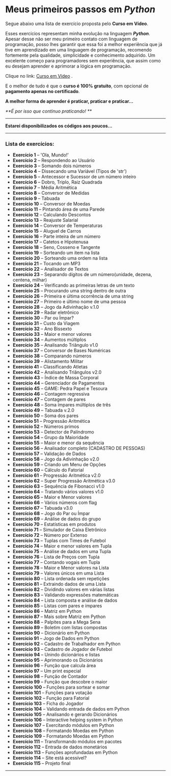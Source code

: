 # Meus primeiros passos em *Python*

Segue abaixo uma lista de exercício proposta pelo **Curso em Vídeo**.

Esses exercícios representam minha evolução na linguagem **_Python_**. Apesar desse não ser meu primeiro contato com linguagem de programação, posso lhes garantir que essa foi a melhor experiência que já tive em aprendizado em uma linguagem de programação, recomendo fortemente pela qualidade, simplicidade e conhecimento adquirido. Um excelente começo para programadores sem experiência, que assim como eu desejam aprender e aprimorar a lógica em programação. 

Clique no link: [Curso em Vídeo](https://www.cursoemvideo.com/) . 

E o melhor de tudo é que o **curso é 100% gratuito**, com opcional de **pagamento apenas no certificado**.

**A melhor forma de aprender é praticar, praticar e praticar...**

_**É por isso que continuo praticando! **_

***

**Estarei disponibilizados os códigos aos poucos...** 

---

### Lista de exercícios:

* **Exercício 1** – 'Ola, Mundo!'
* **Exercício 2** – Respondendo ao Usuário 
* **Exercício 3** – Somando dois números 
* **Exercício 4** – Dissecando uma Variável (Tipos de 'str') 
* **Exercício 5** – Antecessor e Sucessor de um número inteiro
* **Exercício 6** – Dobro, Triplo, Raiz Quadrada
* **Exercício 7** – Média Aritmética
* **Exercício 8** – Conversor de Medidas
* **Exercício 9** – Tabuada
* **Exercício 10** – Conversor de Moedas
* **Exercício 11** – Pintando área de uma Parede
* **Exercício 12** – Calculando Descontos
* **Exercício 13** – Reajuste Salarial
* **Exercício 14** – Conversor de Temperaturas
* **Exercício 15** – Aluguel de Carros
* **Exercício 16** – Parte inteira de um número
* **Exercício 17** – Catetos e Hipotenusa
* **Exercício 18** – Seno, Cosseno e Tangente
* **Exercício 19** – Sorteando um item na lista
* **Exercício 20** – Sorteando uma ordem na lista
* **Exercício 21** – Tocando um MP3
* **Exercício 22** – Analisador de Textos
* **Exercício 23** – Separando dígitos de um número(unidade, dezena, centena, milhar)
* **Exercício 24** – Verificando as primeiras letras de um texto
* **Exercício 25** – Procurando uma string dentro de outra
* **Exercício 26** – Primeira e última ocorrência de uma string
* **Exercício 27** – Primeiro e último nome de uma pessoa
* **Exercício 28** – Jogo da Adivinhação v.1.0
* **Exercício 29** – Radar eletrônico
* **Exercício 30** – Par ou Ímpar?
* **Exercício 31** – Custo da Viagem
* **Exercício 32** – Ano Bissexto
* **Exercício 33** – Maior e menor valores
* **Exercício 34** – Aumentos múltiplos
* **Exercício 35** – Analisando Triângulo v1.0
* **Exercício 37** – Conversor de Bases Numéricas
* **Exercício 38** – Comparando números
* **Exercício 39** – Alistamento Militar
* **Exercício 41** – Classificando Atletas
* **Exercício 42** – Analisando Triângulos v2.0
* **Exercício 43** – Índice de Massa Corporal
* **Exercício 44** – Gerenciador de Pagamentos
* **Exercício 45** – GAME: Pedra Papel e Tesoura
* **Exercício 46** – Contagem regressiva
* **Exercício 47** – Contagem de pares
* **Exercício 48** – Soma ímpares múltiplos de três
* **Exercício 49** – Tabuada v.2.0
* **Exercício 50** – Soma dos pares
* **Exercício 51** – Progressão Aritmética
* **Exercício 52** – Números primos
* **Exercício 53** – Detector de Palíndromo
* **Exercício 54** – Grupo da Maioridade
* **Exercício 55** – Maior e menor da sequência
* **Exercício 56** – Analisador completo (CADASTRO DE PESSOAS)
* **Exercício 57** – Validação de Dados
* **Exercício 58** – Jogo da Adivinhação v2.0
* **Exercício 59** – Criando um Menu de Opções
* **Exercício 60** – Cálculo do Fatorial
* **Exercício 61** – Progressão Aritmética v2.0
* **Exercício 62** – Super Progressão Aritmética v3.0
* **Exercício 63** – Sequência de Fibonacci v1.0
* **Exercício 64** – Tratando vários valores v1.0
* **Exercício 65** – Maior e Menor valores
* **Exercício 66** – Vários números com flag
* **Exercício 67** – Tabuada v3.0
* **Exercício 68** – Jogo do Par ou Ímpar
* **Exercício 69** – Análise de dados do grupo
* **Exercício 70** – Estatísticas em produtos
* **Exercício 71** – Simulador de Caixa Eletrônico
* **Exercício 72** – Número por Extenso
* **Exercício 73** – Tuplas com Times de Futebol
* **Exercício 74** – Maior e menor valores em Tupla
* **Exercício 75** – Análise de dados em uma Tupla
* **Exercício 76** – Lista de Preços com Tupla
* **Exercício 77** – Contando vogais em Tupla
* **Exercício 78** – Maior e Menor valores na Lista
* **Exercício 79** – Valores únicos em uma Lista
* **Exercício 80** – Lista ordenada sem repetições
* **Exercício 81** – Extraindo dados de uma Lista
* **Exercício 82** – Dividindo valores em várias listas
* **Exercício 83** – Validando expressões matemáticas
* **Exercício 84** – Lista composta e análise de dados
* **Exercício 85** – Listas com pares e ímpares
* **Exercício 86** – Matriz em Python
* **Exercício 87** – Mais sobre Matriz em Python
* **Exercício 88** – Palpites para a Mega Sena
* **Exercício 89** – Boletim com listas compostas
* **Exercício 90** – Dicionário em Python
* **Exercício 91** – Jogo de Dados em Python
* **Exercício 92** – Cadastro de Trabalhador em Python
* **Exercício 93** – Cadastro de Jogador de Futebol
* **Exercício 94** – Unindo dicionários e listas
* **Exercício 95** – Aprimorando os Dicionários
* **Exercício 96** – Função que calcula área
* **Exercício 97** – Um print especial
* **Exercício 98** – Função de Contador
* **Exercício 99** – Função que descobre o maior
* **Exercício 100** – Funções para sortear e somar
* **Exercício 101** – Funções para votação
* **Exercício 102** – Função para Fatorial
* **Exercício 103** – Ficha do Jogador
* **Exercício 104** – Validando entrada de dados em Python
* **Exercício 105** – Analisando e gerando Dicionários
* **Exercício 106** – Interactive helping system in Python
* **Exercício 107** – Exercitando módulos em Python
* **Exercício 108** – Formatando Moedas em Python
* **Exercício 109** – Formatando Moedas em Python
* **Exercício 111** – Transformando módulos em pacotes
* **Exercício 112** – Entrada de dados monetários
* **Exercício 113** – Funções aprofundadas em Python
* **Exercício 114** – Site está acessível?
* **Exercício 115** – Projeto final

---
